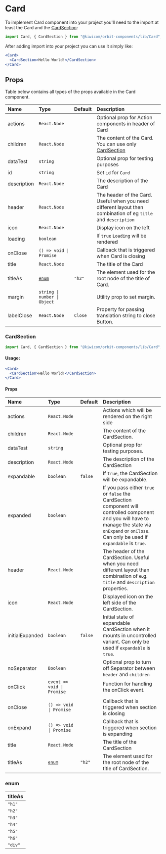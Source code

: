 # Card

To implement Card component into your project you'll need to the import at least the Card and the [CardSection](#cardsection):

```jsx
import Card, { CardSection } from "@kiwicom/orbit-components/lib/Card";
```

After adding import into your project you can use it simply like:

```jsx
<Card>
  <CardSection>Hello World!</CardSection>
</Card>
```

## Props

Table below contains all types of the props available in the Card component.

| Name        | Type                         | Default | Description                                                                                                    |
| :---------- | :--------------------------- | :------ | :------------------------------------------------------------------------------------------------------------- |
| actions     | `React.Node`                 |         | Optional prop for Action components in header of Card                                                          |
| children    | `React.Node`                 |         | The content of the Card. You can use only [CardSection](#cardsection)                                          |
| dataTest    | `string`                     |         | Optional prop for testing purposes                                                                             |
| id          | `string`                     |         | Set `id` for `Card`                                                                                            |
| description | `React.Node`                 |         | The description of the Card                                                                                    |
| header      | `React.Node`                 |         | The header of the Card. Useful when you need different layout then combination of eg `title` and `description` |
| icon        | `React.Node`                 |         | Display icon on the left                                                                                       |
| loading     | `boolean`                    |         | If `true` `Loading` will be rendered                                                                           |
| onClose     | `() => void \| Promise`      |         | Callback that is triggered when Card is closing                                                                |
| title       | `React.Node`                 |         | The title of the Card                                                                                          |
| titleAs     | [`enum`](#enum)              | `"h2"`  | The element used for the root node of the title of Card.                                                       |
| margin      | `string \| number \| Object` |         | Utility prop to set margin.                                                                                    |
| labelClose  | `React.Node`                 | `Close` | Property for passing translation string to close Button.                                                       |

### CardSection

```jsx
import Card, { CardSection } from "@kiwicom/orbit-components/lib/Card";
```

#### Usage:

```jsx
<Card>
  <CardSection>Hello World!</CardSection>
</Card>
```

#### Props

| Name            | Type                       | Default | Description                                                                                                                                                                                             |
| :-------------- | :------------------------- | :------ | :------------------------------------------------------------------------------------------------------------------------------------------------------------------------------------------------------ |
| actions         | `React.Node`               |         | Actions which will be rendered on the right side                                                                                                                                                        |
| children        | `React.Node`               |         | The content of the CardSection.                                                                                                                                                                         |
| dataTest        | `string`                   |         | Optional prop for testing purposes.                                                                                                                                                                     |
| description     | `React.Node`               |         | The description of the CardSection                                                                                                                                                                      |
| expandable      | `boolean`                  | `false` | If `true`, the CardSection will be expandable.                                                                                                                                                          |
| expanded        | `boolean`                  |         | If you pass either `true` or `false` the CardSection component will controlled component and you will have to manage the state via `onExpand` or `onClose`. Can only be used if `expandable` is `true`. |
| header          | `React.Node`               |         | The header of the CardSection. Useful when you need different layout than combination of e.g. `title` and `description` properties.                                                                     |
| icon            | `React.Node`               |         | Displayed icon on the left side of the CardSection.                                                                                                                                                     |
| initialExpanded | `boolean`                  | `false` | Initial state of expandable CardSection when it mounts in uncontrolled variant. Can only be used if `expandable` is `true`.                                                                             |
| noSeparator     | `Boolean`                  |         | Optional prop to turn off Separator between `header` and `children`                                                                                                                                     |
| onClick         | `event => void \| Promise` |         | Function for handling the onClick event.                                                                                                                                                                |
|                 |
| onClose         | `() => void \| Promise`    |         | Callback that is triggered when section is closing                                                                                                                                                      |
| onExpand        | `() => void \| Promise`    |         | Callback that is triggered when section is expanding                                                                                                                                                    |
| title           | `React.Node`               |         | The title of the CardSection                                                                                                                                                                            |
| titleAs         | [`enum`](#enum)            | `"h2"`  | The element used for the root node of the title of CardSection.                                                                                                                                         |

### enum

| titleAs |
| :------ |
| `"h1"`  |
| `"h2"`  |
| `"h3"`  |
| `"h4"`  |
| `"h5"`  |
| `"h6"`  |
| `"div"` |
